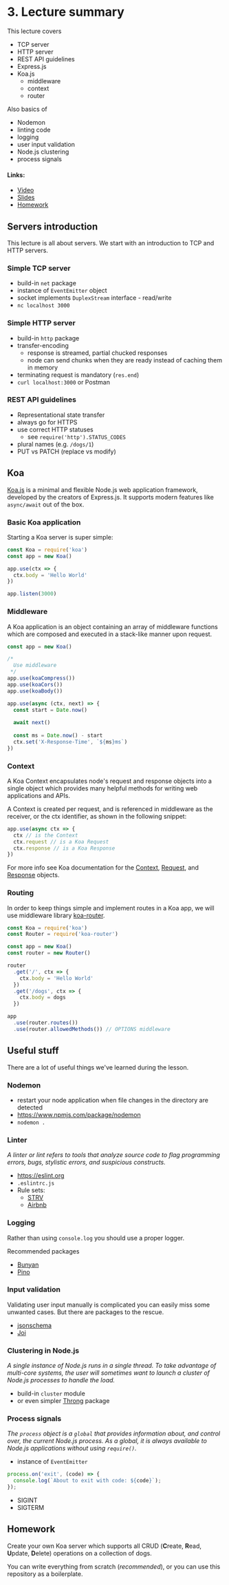 # 3. Lecture summary

This lecture covers
- TCP server
- HTTP server
- REST API guidelines
- Express.js
- Koa.js
  - middleware
  - context
  - router
 
Also basics of
- Nodemon
- linting code
- logging
- user input validation
- Node.js clustering
- process signals

#### Links:
- [Video](https://www.youtube.com/watch?v=ev_s0EyFO-s&list=PLfX7tWavkVjBVmmZOU5sWuyutpekJ6KNP&index=3)
- [Slides](https://docs.google.com/presentation/d/1rJOtXGaKL2s90MJCfhjr52E_fab8ww-4PDHFufu1n_Y/edit?usp=sharing)
- [Homework](#homework)

## Servers introduction

This lecture is all about servers. We start with an introduction to TCP and HTTP servers.

### Simple TCP server
- build-in `net` package
- instance of `EventEmitter` object
- socket implements `DuplexStream` interface - read/write
- `nc localhost 3000`

### Simple HTTP server
- build-in `http` package
- transfer-encoding
  - response is streamed, partial chucked responses
  - node can send chunks when they are ready instead of caching them in memory
- terminating request is mandatory (`res.end`)
- `curl localhost:3000` or Postman

### REST API guidelines
- Representational state transfer
- always go for HTTPS
- use correct HTTP statuses
  - see `require('http').STATUS_CODES`
- plural names (e.g. `/dogs/1`)
- PUT vs PATCH (replace vs modify)

## Koa
[Koa.js](https://koajs.com) is a minimal and flexible Node.js web application framework, developed by the creators of Express.js. It supports modern features like `async/await` out of the box.

### Basic Koa application
Starting a Koa server is super simple:
```js
const Koa = require('koa')
const app = new Koa()

app.use(ctx => {
  ctx.body = 'Hello World'
})

app.listen(3000)
```

### Middleware
A Koa application is an object containing an array of middleware functions which are composed and executed in a stack-like manner upon request.

```js
const app = new Koa()

/*
  Use middleware
 */
app.use(koaCompress())
app.use(koaCors())
app.use(koaBody())

app.use(async (ctx, next) => {
  const start = Date.now()
  
  await next()
  
  const ms = Date.now() - start
  ctx.set('X-Response-Time', `${ms}ms`)
})
```

### Context
A Koa Context encapsulates node's request and response objects into a single object which provides many helpful methods for writing web applications and APIs.

A Context is created per request, and is referenced in middleware as the receiver, or the ctx identifier, as shown in the following snippet:

```js
app.use(async ctx => {
  ctx // is the Context
  ctx.request // is a Koa Request
  ctx.response // is a Koa Response
})
```

For more info see Koa documentation for the [Context](https://koajs.com/#context), [Request](https://koajs.com/#request), and [Response](https://koajs.com/#response) objects.

### Routing
In order to keep things simple and implement routes in a Koa app, we will use middleware library [koa-router](https://github.com/alexmingoia/koa-router).

```js
const Koa = require('koa')
const Router = require('koa-router')

const app = new Koa()
const router = new Router()

router
  .get('/', ctx => {
    ctx.body = 'Hello World'
  })
  .get('/dogs', ctx => {
    ctx.body = dogs
  })

app
  .use(router.routes())
  .use(router.allowedMethods()) // OPTIONS middleware
```

## Useful stuff
There are a lot of useful things we've learned during the lesson.

### Nodemon
- restart your node application when file changes in the directory are detected
- https://www.npmjs.com/package/nodemon
- `nodemon .`

### Linter
_A linter or lint refers to tools that analyze source code to flag programming errors, bugs, stylistic errors, and suspicious constructs._

- https://eslint.org
- `.eslintrc.js`
- Rule sets:
  - [STRV](https://www.npmjs.com/package/@strv/eslint-config-javascript)
  - [Airbnb](https://www.npmjs.com/package/eslint-config-airbnb-base)
    
### Logging
Rather than using `console.log` you should use a proper logger.

Recommended packages
- [Bunyan](https://www.npmjs.com/package/bunyan)
- [Pino](https://www.npmjs.com/package/pino)
    
### Input validation
Validating user input manually is complicated you can easily miss some unwanted cases. But there are packages to the rescue.

- [jsonschema](https://www.npmjs.com/package/jsonschema)
- [Joi](https://www.npmjs.com/package/joi)

### Clustering in Node.js
_A single instance of Node.js runs in a single thread. To take advantage of multi-core systems, the user will sometimes want to launch a cluster of Node.js processes to handle the load._

- build-in `cluster` module
- or even simpler [Throng](https://www.npmjs.com/package/throng) package

### Process signals
_The `process` object is a `global` that provides information about, and control over, the current Node.js process. As a global, it is always available to Node.js applications without using `require()`._

- instance of `EventEmitter`
```js
process.on('exit', (code) => {
  console.log(`About to exit with code: ${code}`);
});
```

- SIGINT
- SIGTERM

## Homework
Create your own Koa server which supports all CRUD (**C**reate, **R**ead, **U**pdate, **D**elete) operations on a collection of dogs.

You can write everything from scratch (_recommended_), or you can use this repository as a boilerplate.
